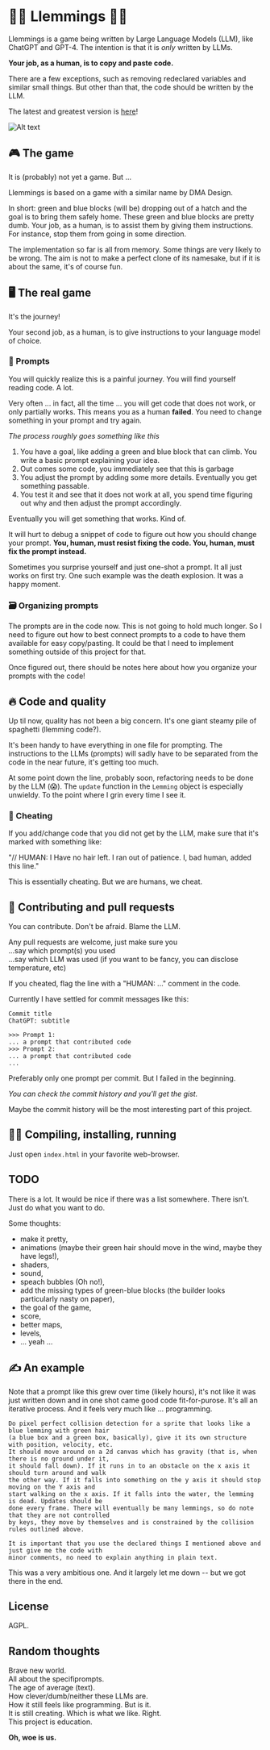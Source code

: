 # 💚💙 Llemmings 💙💚
Llemmings is a game being written by Large Language Models (LLM), like ChatGPT and GPT-4. The
intention is that it is _only_ written by LLMs.

**Your job, as a human, is to copy and paste code.**

There are a few exceptions, such as removing redeclared variables and similar small things.
But other than that, the code should be written by the LLM.

The latest and greatest version is [here](https://romland.github.io/llemmings)!  

![Alt text](latest.png?raw=true "Screenshot of Llemmings")

## 🎮 The game
It is (probably) not yet a game. But ...

Llemmings is based on a game with a similar name by DMA Design. 

In short: green and blue blocks (will be) dropping out of a hatch and the goal is to bring
them safely home. These green and blue blocks are pretty dumb. Your job, as a human, is to 
assist them by giving them instructions. For instance, stop them from going in some direction.

The implementation so far is all from memory. Some things are very likely to be wrong. The aim
is not to make a perfect clone of its namesake, but if it is about the same, it's of course fun.


## 🖥️ The real game
It's the journey!

Your second job, as a human, is to give instructions to your language model of choice.


### 📝 Prompts
You will quickly realize this is a painful journey. You will find yourself reading code. A lot.

Very often ... in fact, all the time ... you will get code that does not work, or only
partially works. This means you as a human **failed**. You need to change something in your
prompt and try again.

_The process roughly goes something like this_
1. You have a goal, like adding a green and blue block that can climb.
   You write a basic prompt explaining your idea.
2. Out comes some code, you immediately see that this is garbage
3. You adjust the prompt by adding some more details.
   Eventually you get something passable.
4. You test it and see that it does not work at all, you spend time figuring out
   why and then adjust the prompt accordingly.

Eventually you will get something that works. Kind of.

It will hurt to debug a snippet of code to figure out how you should change your prompt.
**You, human, must resist fixing the code. You, human, must fix the prompt instead.**

Sometimes you surprise yourself and just one-shot a prompt. It all just works on first try.
One such example was the death explosion. It was a happy moment.

### 🗃️ Organizing prompts
The prompts are in the code now. This is not going to hold much longer. So I need to figure out how to
best connect prompts to a code to have them available for easy copy/pasting. It could be that I need
to implement something outside of this project for that.  

Once figured out, there should be notes here about how you organize your prompts with the code!  


## 🔥 Code and quality
Up til now, quality has not been a big concern. It's one giant steamy pile of spaghetti (llemming code?).

It's been handy to have everything in one file for prompting. The instructions to the LLMs (prompts)
will sadly have to be separated from the code in the near future, it's getting too much.

At some point down the line, probably soon, refactoring needs to be done by the LLM (😱). The `update` function in the `Lemming`
object is especially unwieldy. To the point where I grin every time I see it.


### 🧠 Cheating
If you add/change code that you did not get by the LLM, make sure that it's marked 
with something like:

"// HUMAN: I Have no hair left. I ran out of patience. I, bad human, added this line."

This is essentially cheating. But we are humans, we cheat.


## 🚃 Contributing and pull requests
You can contribute. Don't be afraid. Blame the LLM.

Any pull requests are welcome, just make sure you  
...say which prompt(s) you used  
...say which LLM was used (if you want to be fancy, you can disclose temperature, etc)  

If you cheated, flag the line with a "HUMAN: ..." comment in the code.

Currently I have settled for commit messages like this:
```
Commit title
ChatGPT: subtitle

>>> Prompt 1:
... a prompt that contributed code
>>> Prompt 2:
... a prompt that contributed code
...
```
Preferably only one prompt per commit. But I failed in the beginning.

_You can check the commit history and you'll get the gist._

Maybe the commit history will be the most interesting part of this project.


## 🏃‍♀️ Compiling, installing, running
Just open `index.html` in your favorite web-browser.


## TODO
There is a lot. It would be nice if there was a list somewhere. There isn't. Just do what you want to do.

Some thoughts:
- make it pretty,
- animations (maybe their green hair should move in the wind, maybe they have legs!),
- shaders,
- sound,
- speach bubbles (Oh no!),
- add the missing types of green-blue blocks (the builder looks particularly nasty on paper),
- the goal of the game,
- score,
- better maps,
- levels,
- ... yeah ...


## ✍️ An example
Note that a prompt like this grew over time (likely hours), it's not like it was just written
down and in one shot came good code fit-for-purose. It's all an iterative process. And it feels
very much like ... programming.  

```
Do pixel perfect collision detection for a sprite that looks like a blue lemming with green hair
(a blue box and a green box, basically), give it its own structure with position, velocity, etc.
It should move around on a 2d canvas which has gravity (that is, when there is no ground under it,
it should fall down). If it runs in to an obstacle on the x axis it should turn around and walk
the other way. If it falls into something on the y axis it should stop moving on the Y axis and
start walking on the x axis. If it falls into the water, the lemming is dead. Updates should be
done every frame. There will eventually be many lemmings, so do note that they are not controlled
by keys, they move by themselves and is constrained by the collision rules outlined above.

It is important that you use the declared things I mentioned above and just give me the code with
minor comments, no need to explain anything in plain text.
```
This was a very ambitious one. And it largely let me down -- but we got there in the end.


## License
AGPL.


## Random thoughts
Brave new world.  
All about the specifiprompts.  
The age of average (text).  
How clever/dumb/neither these LLMs are.  
How it still feels like programming. But is it.  
It is still creating. Which is what we like. Right.  
This project is education.  

**Oh, woe is us.**
